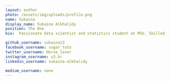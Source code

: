 ```yaml
---
layout: author
photo: /assets/img/uploads/profile.png
name: Sukaina
display_name: Sukaina Alkhalidy
position: The One
bio:  Passionate data scientist and statistics student at MSU. Skilled in Python, R, and machine learning. I love riding horses and bringing data to life with visual storytelling.

github_username: sukaina13
facebook_username: sugar_toto
twitter_username: Horse_lover
instagram_username: s3.kr
linkedin_username: sukaina-alkhalidy

medium_username: none
---
```


